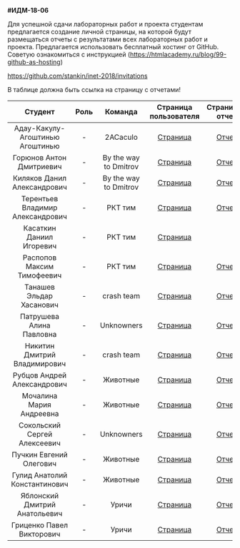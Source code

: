 **#ИДМ-18-06**

Для успешной сдачи лабораторных работ и проекта студентам предлагается создание личной страницы, на которой будут размещаться отчеты с результатами всех лабораторных работ и проекта.
Предлагается использовать бесплатный хостинг от GitHub. Советую ознакомиться с инструкцией (https://htmlacademy.ru/blog/99-github-as-hosting)

https://github.com/stankin/inet-2018/invitations

В таблице должна быть ссылка на страницу с отчетами!


| Студент | Роль | Команда | Страница пользователя | Страница-отчет | Проект | Модуль 1 | Модуль 2 |
| :---:   | :-:  |   :-:   |   :-:    |  :-: |  :-:   |    :-:   |   :-:    |
| Адау-Какулу-Агоштинью Агоштинью | -  | 2ACaculo | [Страница](https://github.com/adcmadacarlos70) | [Отчет](https://adcmadacarlos70.github.io/index1.html) |[Проект](https://adcmadacarlos70.github.io/index.html) | 35 (с опозданием) | 40 |
| Горюнов Антон Дмитриевич | -  | By the way to Dmitrov | [Страница](https://github.com/gerafko/) | [Отчет](https://gerafko.github.io/) | [Проект](https://github.com/gerafko/Rails-Project) | 43 | - |
| Киляков Данил Александрович | -  | By the way to Dmitrov | [Страница](https://github.com/DanilKilyakov) | [Отчет](https://danilkilyakov.github.io/) | [Проект](https://github.com/gerafko/Rails-Project) | 50 | - |
| Терентьев Владимир Александрович | -  | РКТ тим | [Страница](https://github.com/vlaterz) | [Отчет](https://vlaterz.github.io) | [Проект](-) | 40 | - |
| Касаткин Даниил Игоревич | -  | РКТ тим | [Страница](https://github.com/MajorLabrador) | | [Проект](-) | - | - |
| Распопов Максим Тимофеевич | -  | РКТ тим | [Страница](https://github.com/Maxim-Raspopov) | [Отчет](https://maxim-raspopov.github.io/) | [Проект](-) | - | - |
| Танашев Эльдар Хасанович | -  | crash team | [Страница](https://github.com/Adyga07) |[Отчет](https://adyga07.github.io/) | [Проект](https://adyga07.github.io/) | 35 (с опозданием) | 40 |
| Патрушева Алина Павловна | -  | Unknowners | [Страница](https://github.com/realoveola) | [Отчет](https://realoveola.github.io) | [Проект](https://realoveola.github.io/Othello/index.html) | 43 | 45 |
| Никитин Дмитрий Владимирович | -  | crash team | [Страница](https://github.com/nikityane) | [Отчет](https://nikityane.github.io/) | [Проект](https://nikityane.github.io/) | 40 | 50 |
| Рубцов Андрей Александрович | -  | Животные | [Страница](https://github.com/lokvest) | [Отчет](https://lokvest.github.io/index.html) | [Проект](https://lokvest.github.io/MagicMath/) | 50 | 50 |
| Мочалина Мария Андреевна | - | Животные | [Страница](https://github.com/MaryReb) | [Отчет](https://maryreb.github.io/mochalina.github.io/index.html) | [Проект](https://lokvest.github.io/MagicMath/) | 50 | 50 |
| Сокольский Сергей Алексеевич | - | Unknowners | [Страница](https://github.com/Simlus) | [Отчет](https://simlus.github.io/)| [Проект](https://realoveola.github.io/Othello/index.html) | 35 (с опозданием) | 40 |
| Пучкин Евгений Олегович | - | Животные | [Страница](https://github.com/ICanSeeForever) | [Отчет](https://icanseeforever.github.io/) | [Проект](https://lokvest.github.io/MagicMath/) | 25 | 25 |
| Гулид Анатолий Константинович | - | Животные | [Страница](https://github.com/AKGulid) | [Отчет](https://akgulid.github.io/) | [Проект](https://lokvest.github.io/MagicMath/) | 25 | 25 |
| Яблонский Дмитрий Анатольевич | - | Уричи | [Страница](https://github.com/Yaposh) | [Отчет](https://yaposh.github.io) | [Проект](https://yaposh.github.io) | 25 | 25 |
| Гриценко Павел Викторович | - | Уричи | [Страница](https://github.com/senjin5) | [Отчет](https://senjin5.github.io) | [Проект](https://senjin5.github.io) | - | - |
